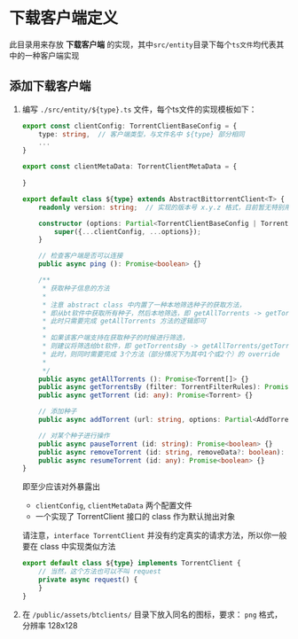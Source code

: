 # 下载客户端定义

此目录用来存放 **下载客户端** 的实现，其中`src/entity`目录下每个`ts文件`均代表其中的一种客户端实现

## 添加下载客户端

1. 编写 `./src/entity/${type}.ts` 文件，每个ts文件的实现模板如下：
    
    ```typescript
    export const clientConfig: TorrentClientBaseConfig = {
        type: string,  // 客户端类型，与文件名中 ${type} 部分相同
        ...
    }
    
    export const clientMetaData: TorrentClientMetaData = {
        
    }
    
    export default class ${type} extends AbstractBittorrentClient<T> {
        readonly version: string;  // 实现的版本号 x.y.z 格式，目前暂无特别用处

        constructor (options: Partial<TorrentClientBaseConfig | TorrentClientConfig>) {
            super({...clientConfig, ...options});
        }

        // 检查客户端是否可以连接
        public async ping (): Promise<boolean> {}
    
        /**
         * 获取种子信息的方法
         *
         * 注意 abstract class 中内置了一种本地筛选种子的获取方法，
         * 即从bt软件中获取所有种子，然后本地筛选，即 getAllTorrents -> getTorrentsBy -> getTorrent
         * 此时只需要完成 getAllTorrents 方法的逻辑即可
         *
         * 如果该客户端支持在获取种子的时候进行筛选，
         * 则建议将筛选给bt软件，即 getTorrentsBy -> getAllTorrents/getTorrent
         * 此时，则同时需要完成 3个方法（部分情况下为其中1个或2个）的 override
         *
         */
        public async getAllTorrents (): Promise<Torrent[]> {}
        public async getTorrentsBy (filter: TorrentFilterRules): Promise<Torrent[]> {}
        public async getTorrent (id: any): Promise<Torrent> {}
    
        // 添加种子
        public async addTorrent (url: string, options: Partial<AddTorrentOptions> = {}): Promise<boolean> {}
    
        // 对某个种子进行操作
        public async pauseTorrent (id: string): Promise<boolean> {}
        public async removeTorrent (id: string, removeData?: boolean): Promise<boolean> {}
        public async resumeTorrent (id: any): Promise<boolean> {}
    }
    ```
    
    即至少应该对外暴露出
    
     - `clientConfig`, `clientMetaData` 两个配置文件
     - 一个实现了 TorrentClient 接口的 class 作为默认抛出对象
    
    请注意，`interface TorrentClient` 并没有约定真实的请求方法，所以你一般要在 class 中实现类似方法
    
    ```typescript
    export default class ${type} implements TorrentClient {
        // 当然，这个方法也可以不叫 request
        private async request() {
        }
    }
    ```

2. 在 `/public/assets/btclients/` 目录下放入同名的图标，要求： `png` 格式，分辨率 128x128
